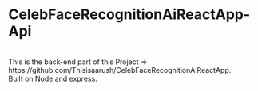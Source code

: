 # CelebFaceRecognitionAiReactApp-Api
<br/>
This is the back-end part of this Project => https://github.com/Thisisaarush/CelebFaceRecognitionAiReactApp.
</br>
Built on Node and express.
